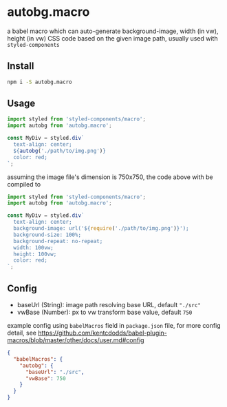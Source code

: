 # autobg.macro

a babel macro which can auto-generate background-image, width (in vw), height (in vw) CSS code based on the given image path, usually used with `styled-components`

## Install

```bash
npm i -S autobg.macro
```

## Usage

```js
import styled from 'styled-components/macro';
import autobg from 'autobg.macro';

const MyDiv = styled.div`
  text-align: center;
  ${autobg('./path/to/img.png')}
  color: red;
`;
```

assuming the image file's dimension is 750x750, the code above with be compiled to

```js
import styled from 'styled-components/macro';
import autobg from 'autobg.macro';

const MyDiv = styled.div`
  text-align: center;
  background-image: url('${require('./path/to/img.png')}');
  background-size: 100%;
  background-repeat: no-repeat;
  width: 100vw;
  height: 100vw;
  color: red;
`;
```

## Config

- baseUrl (String): image path resolving base URL, default `"./src"`
- vwBase (Number): px to vw transform base value, default `750`

example config using `babelMacros` field in `package.json` file, for more config detail, see https://github.com/kentcdodds/babel-plugin-macros/blob/master/other/docs/user.md#config

```json
{
  "babelMacros": {
    "autobg": {
      "baseUrl": "./src",
      "vwBase": 750
    }
  }
}
```
